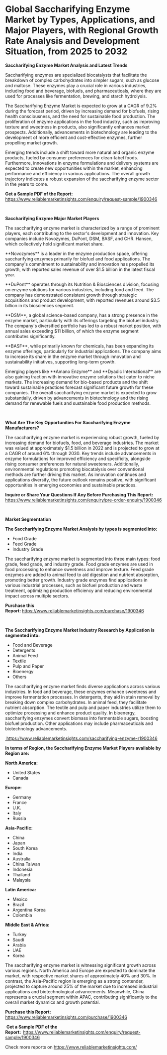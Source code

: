 <p><h1>Global Saccharifying Enzyme Market by Types, Applications, and Major Players, with Regional Growth Rate Analysis and Development Situation, from 2025 to 2032</h1></p><p><strong>Saccharifying Enzyme Market Analysis and Latest Trends</strong></p>
<p><p>Saccharifying enzymes are specialized biocatalysts that facilitate the breakdown of complex carbohydrates into simpler sugars, such as glucose and maltose. These enzymes play a crucial role in various industries, including food and beverage, biofuels, and pharmaceuticals, where they are used for processes like fermentation, brewing, and starch hydrolysis.</p><p>The Saccharifying Enzyme Market is expected to grow at a CAGR of 9.2% during the forecast period, driven by increasing demand for biofuels, rising health consciousness, and the need for sustainable food production. The proliferation of enzyme applications in the food industry, such as improving texture and sweetness in products, also significantly enhances market prospects. Additionally, advancements in biotechnology are leading to the development of more efficient and cost-effective enzymes, further propelling market growth.</p><p>Emerging trends include a shift toward more natural and organic enzyme products, fueled by consumer preferences for clean-label foods. Furthermore, innovations in enzyme formulations and delivery systems are expected to create new opportunities within the market, enhancing performance and efficiency in various applications. The overall growth trajectory indicates a robust expansion of the saccharifying enzyme sector in the years to come.</p></p>
<p><strong>Get a Sample PDF of the Report:&nbsp;</strong> <a href="https://www.reliablemarketinsights.com/enquiry/request-sample/1900346?utm_campaign=3540&utm_medium=2&utm_source=Github&utm_content=ia&utm_term=02042025&utm_id=saccharifying-enzyme">https://www.reliablemarketinsights.com/enquiry/request-sample/1900346</a></p>
<p>&nbsp;</p>
<p><strong>Saccharifying Enzyme Major Market Players</strong></p>
<p><p>The saccharifying enzyme market is characterized by a range of prominent players, each contributing to the sector's development and innovation. Key companies include Novozymes, DuPont, DSM, BASF, and CHR. Hansen, which collectively hold significant market share.</p><p>**Novozymes** is a leader in the enzyme production space, offering saccharifying enzymes primarily for biofuel and food applications. The company's commitment to sustainability and innovation has propelled its growth, with reported sales revenue of over $1.5 billion in the latest fiscal year.</p><p>**DuPont** operates through its Nutrition & Biosciences division, focusing on enzyme solutions for various industries, including food and feed. The company has demonstrated consistent growth through strategic acquisitions and product development, with reported revenues around $3.5 billion in its biosciences segment.</p><p>**DSM**, a global science-based company, has a strong presence in the enzyme market, particularly with its offerings targeting the biofuel industry. The company's diversified portfolio has led to a robust market position, with annual sales exceeding $11 billion, of which the enzyme segment contributes significantly.</p><p>**BASF**, while primarily known for chemicals, has been expanding its enzyme offerings, particularly for industrial applications. The company aims to increase its share in the enzyme market through innovation and sustainability initiatives, supporting long-term growth.</p><p>Emerging players like **Amano Enzyme** and **Dyadic International** are also gaining traction with innovative enzyme solutions that cater to niche markets. The increasing demand for bio-based products and the shift toward sustainable practices forecast significant future growth for these companies. The overall saccharifying enzyme market is expected to grow substantially, driven by advancements in biotechnology and the rising demand for renewable fuels and sustainable food production methods.</p></p>
<p>&nbsp;</p>
<p><strong>What Are The Key Opportunities For Saccharifying Enzyme Manufacturers?</strong></p>
<p><p>The saccharifying enzyme market is experiencing robust growth, fueled by increasing demand for biofuels, food, and beverage industries. The market was valued at approximately $1.5 billion in 2022 and is projected to grow at a CAGR of around 6% through 2030. Key trends include advancements in enzyme formulations for improved efficiency and specificity, alongside rising consumer preferences for natural sweeteners. Additionally, environmental regulations promoting biocatalysis over conventional methods are further driving this market. As innovation continues and applications diversify, the future outlook remains positive, with significant opportunities in emerging economies and sustainable practices.</p></p>
<p><strong>Inquire or Share Your Questions If Any Before Purchasing This Report:</strong> <a href="https://www.reliablemarketinsights.com/enquiry/pre-order-enquiry/1900346?utm_campaign=3540&utm_medium=2&utm_source=Github&utm_content=ia&utm_term=02042025&utm_id=saccharifying-enzyme">https://www.reliablemarketinsights.com/enquiry/pre-order-enquiry/1900346</a></p>
<p>&nbsp;</p>
<p><strong>Market Segmentation</strong></p>
<p><strong>The Saccharifying Enzyme Market Analysis by types is segmented into:</strong></p>
<p><ul><li>Food Grade</li><li>Feed Grade</li><li>Industry Grade</li></ul></p>
<p><p>The saccharifying enzyme market is segmented into three main types: food grade, feed grade, and industry grade. Food grade enzymes are used in food processing to enhance sweetness and improve texture. Feed grade enzymes are added to animal feed to aid digestion and nutrient absorption, promoting better growth. Industry grade enzymes find applications in various industrial processes, such as biofuel production and waste treatment, optimizing production efficiency and reducing environmental impact across multiple sectors.</p></p>
<p><strong>Purchase this Report:&nbsp;</strong><a href="https://www.reliablemarketinsights.com/purchase/1900346?utm_campaign=3540&utm_medium=2&utm_source=Github&utm_content=ia&utm_term=02042025&utm_id=saccharifying-enzyme">https://www.reliablemarketinsights.com/purchase/1900346</a></p>
<p>&nbsp;</p>
<p><strong>The Saccharifying Enzyme Market Industry Research by Application is segmented into:</strong></p>
<p><ul><li>Food and Beverage</li><li>Detergents</li><li>Animal Feed</li><li>Textile</li><li>Pulp and Paper</li><li>Bioenergy</li><li>Others</li></ul></p>
<p><p>The saccharifying enzyme market finds diverse applications across various industries. In food and beverage, these enzymes enhance sweetness and improve fermentation processes. In detergents, they aid in stain removal by breaking down complex carbohydrates. In animal feed, they facilitate nutrient absorption. The textile and pulp and paper industries utilize them to optimize processing and enhance product quality. In bioenergy, saccharifying enzymes convert biomass into fermentable sugars, boosting biofuel production. Other applications may include pharmaceuticals and biotechnology advancements.</p></p>
<p><a href="https://www.reliablemarketinsights.com/saccharifying-enzyme-r1900346?utm_campaign=3540&utm_medium=2&utm_source=Github&utm_content=ia&utm_term=02042025&utm_id=saccharifying-enzyme">&nbsp;https://www.reliablemarketinsights.com/saccharifying-enzyme-r1900346</a></p>
<p><strong>In terms of Region, the Saccharifying Enzyme Market Players available by Region are:</strong></p>
<p>
    <p> <strong> North America: </strong>
        <ul>
            <li>United States</li>
            <li>Canada</li>
        </ul>
        </p> 
    <p> <strong> Europe: </strong>
        <ul>
            <li>Germany</li>
            <li>France</li>
            <li>U.K.</li>
            <li>Italy</li>
            <li>Russia</li>
        </ul>
        </p> 
    <p> <strong> Asia-Pacific: </strong>
        <ul>
            <li>China</li>
            <li>Japan</li>
            <li>South Korea</li>
            <li>India</li>
            <li>Australia</li>
            <li>China Taiwan</li>
            <li>Indonesia</li>
            <li>Thailand</li>
            <li>Malaysia</li>
        </ul>
        </p> 
    <p> <strong> Latin America: </strong>
        <ul>
            <li>Mexico</li>
            <li>Brazil</li>
            <li>Argentina Korea</li>
            <li>Colombia</li>
        </ul>
        </p> 
    <p> <strong> Middle East & Africa: </strong>
        <ul>
            <li>Turkey</li>
            <li>Saudi</li>
            <li>Arabia</li>
            <li>UAE</li>
            <li>Korea</li>
        </ul>
    </p>
    </p>
<p><p>The saccharifying enzyme market is witnessing significant growth across various regions. North America and Europe are expected to dominate the market, with respective market shares of approximately 40% and 30%. In contrast, the Asia-Pacific region is emerging as a strong contender, projected to capture around 25% of the market due to increased industrial applications and biotechnological advancements. Meanwhile, China represents a crucial segment within APAC, contributing significantly to the overall market dynamics and growth potential.</p></p>
<p><strong>Purchase this Report: </strong><a href="https://www.reliablemarketinsights.com/purchase/1900346?utm_campaign=3540&utm_medium=2&utm_source=Github&utm_content=ia&utm_term=02042025&utm_id=saccharifying-enzyme">https://www.reliablemarketinsights.com/purchase/1900346</a></p>
<p>&nbsp;<strong>Get a Sample PDF of the Report:&nbsp;&nbsp;</strong><a href="https://www.reliablemarketinsights.com/enquiry/request-sample/1900346?utm_campaign=3540&utm_medium=2&utm_source=Github&utm_content=ia&utm_term=02042025&utm_id=saccharifying-enzyme">https://www.reliablemarketinsights.com/enquiry/request-sample/1900346</a></p>
<p><strong></strong></p>
<p>Check more reports on <a href="https://www.reliablemarketinsights.com/?utm_campaign=3540&utm_medium=2&utm_source=Github&utm_content=ia&utm_term=02042025&utm_id=saccharifying-enzyme">https://www.reliablemarketinsights.com/</a></p>
